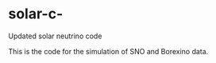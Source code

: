 # solar-c-
Updated solar neutrino code

This is the code for the simulation of SNO and Borexino data.

